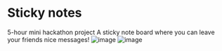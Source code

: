 # Sticky notes

5-hour mini hackathon project
A sticky note board where you can leave your friends nice messages!
![image](https://github.com/user-attachments/assets/9f2cc22c-bb5f-4d30-88c7-fbfcd0fddcaa)
![image](https://github.com/user-attachments/assets/303af3fd-09a2-477f-a5e1-7d01dc2c3c5f)
